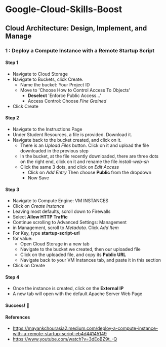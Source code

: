 # Google-Cloud-Skills-Boost

## Cloud Architecture: Design, Implement, and Manage

### 1 : Deploy a Compute Instance with a Remote Startup Script

#### Step 1 ####

  * Navigate to Cloud Storage
  * Navigate to Buckets, click Create.
    * Name the bucket: Your Project ID
    * Move to 'Choose How to Control Access To Objects'
      * **Deselect** 'Enforce Public Access...'
      * Access Control: Choose *Fine Grained*
  * Click Create

#### Step 2 ####

  * Navigate to the Instructions Page
  * Under Student Resources, a file is provided. Download it.
  * Navigate back to the bucket created, and click on it.
    * There is an *Upload Files* button. Click on it and upload the file downloaded in the previous step
    * In the bucket, at the file recently downloaded, there are three dots on the right end, click on it and rename the file *install-web-sh*
    * Click the same 3 dots, and click on *Edit Access*
      * Click on *Add Entry* Then choose **Public** from the dropdown
      * Now Save
      
#### Step 3 ####

 * Navigate to Compute Engine: VM INSTANCES
 * Click on *Create Instance*
 * Leaving most defaults, scroll down to Firewalls
  * Select **Allow HTTP Traffic**
 * Continue scrolling to Advanced Settings: Management
  * in Management, scroll to *Metadata*. Click *Add Item*
   * For Key, type **startup-script-url**
   * for value:
     *  Open Cloud Storage in a new tab
     *  Navigate to the bucket we created, then our uploaded file
     *  Click on the uploaded file, and copy its **Public URL**
     *  Navigate back to your VM Instances tab, and paste it in this section  
 * Click on Create
 
 #### Step 4 ####
 * Once the instance is created, click on the **External IP**
 * A new tab will open with the default Apache Server Web Page
 
 #### Success! 🎉 ####
 
  #### References ####
  * https://mayankchourasia2.medium.com/deploy-a-compute-instance-with-a-remote-startup-script-eb4d44145149
  * https://www.youtube.com/watch?v=3dEoBZ9t_-Q
 
 
